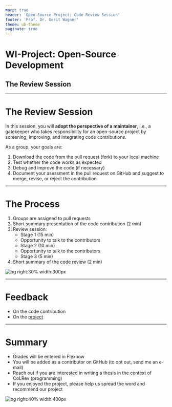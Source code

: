 ```yaml
---
marp: true
header: 'Open-Source Project: Code Review Session'
footer: 'Prof. Dr. Gerit Wagner'
theme: ub-theme
paginate: true
---
```


# WI-Project: Open-Source Development

## The Review Session

---
<!-- paginate: true -->

# The Review Session

In this session, you will **adopt the perspective of a maintainer**, i.e., a gatekeeper who takes responsibility for an open-source project by screening, improving, and integrating code contributions.

As a group, your goals are:

1. Download the code from the pull request (fork) to your local machine
2. Test whether the code works as expected
3. Debug and improve the code (if necessary)
4. Document your asessment in the pull request on GitHub and suggest to merge, revise, or reject the contribution

<!--
Each group gives a short summary of the contribution. Groups are then assigned to a selected pull request.

Resources: [GitHub Best Practices for Maintainers](https://opensource.guide/best-practices/)
-->

---

# The Process

1. Groups are assigned to pull requests
2. Short summary presentation of the code contribution (2 min)
3. Review session:
    - Stage 1 (15 min)
    - Opportunity to talk to the contributors
    - Stage 2 (10 min)
    - Opportunity to talk to the contributors
    - Stage 3 (5 min)
4. Short summary of the code review (2 min)

![bg right:30% width:300px](../assets/christina-wocintechchat-com-5UHFPbvBBzY-unsplash.jpg)

---

# Feedback

- On the code contribution
- On the [project](https://digital-work-lab.github.io/handbook/docs/30-teaching/30_processes/30.22.improvements.html#osd-ws2324)

---

# Summary

- Grades will be entered in Flexnow
- You will be added as a contributor on GitHub (to opt out, send me an e-mail)
- Reach out if you are interested in writing a thesis in the context of CoLRev (programming)
- If you enjoyed the project, please help us spread the word and recommend our project

![bg right:40% width:400px](../assets/Thank-you.jpg)